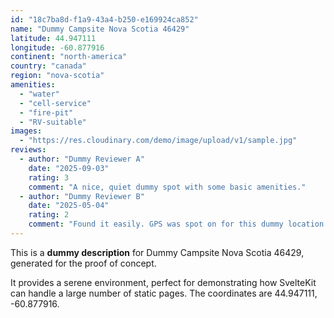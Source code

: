 ```yaml
---
id: "18c7ba8d-f1a9-43a4-b250-e169924ca852"
name: "Dummy Campsite Nova Scotia 46429"
latitude: 44.947111
longitude: -60.877916
continent: "north-america"
country: "canada"
region: "nova-scotia"
amenities:
  - "water"
  - "cell-service"
  - "fire-pit"
  - "RV-suitable"
images:
  - "https://res.cloudinary.com/demo/image/upload/v1/sample.jpg"
reviews:
  - author: "Dummy Reviewer A"
    date: "2025-09-03"
    rating: 3
    comment: "A nice, quiet dummy spot with some basic amenities."
  - author: "Dummy Reviewer B"
    date: "2025-05-04"
    rating: 2
    comment: "Found it easily. GPS was spot on for this dummy location."
---
```


This is a **dummy description** for Dummy Campsite Nova Scotia 46429, generated for the proof of concept.

It provides a serene environment, perfect for demonstrating how SvelteKit can handle a large number of static pages. The coordinates are 44.947111, -60.877916.
